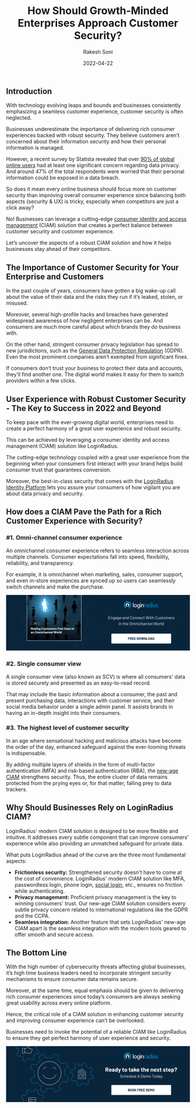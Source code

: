 ﻿---
title: "How Should Growth-Minded Enterprises Approach Customer Security?"
date: "2022-04-22"
coverImage: "growth-comp.webp"
tags: ["data security", "compliance", "ciam", "customer experience"]
author: "Rakesh Soni"
description: "Customer security is crucial for any business striving to stay ahead of the competition. However, balancing customer security with a rich consumer experience is what it all takes to propel growth. Learn the aspects of a robust CIAM solution and how it helps businesses stay ahead of their competitors."
metadescription: "Customer security should be the number one priority for businesses seeking substantial growth. Here’s how to ensure a balance between security & usability."
metatitle: "How Should Businesses Approach Customer Security?"
---

## Introduction

With technology evolving leaps and bounds and businesses consistently emphasizing a seamless customer experience, customer security is often neglected. 

Businesses underestimate the importance of delivering rich consumer experiences backed with robust security. They believe customers aren’t concerned about their information security and how their personal information is managed. 

However, a recent survey by Statista revealed that over [90% of global online users](https://www.statista.com/statistics/296700/personal-data-security-perception-online/) had at least one significant concern regarding data privacy. And around 47% of the total respondents were worried that their personal information could be exposed in a data breach. 

So does it mean every online business should focus more on customer security than improving overall consumer experience since balancing both aspects (security & UX) is tricky, especially when competitors are just a click away? 

No! Businesses can leverage a cutting-edge [consumer identity and access management](https://www.loginradius.com/blog/identity/customer-identity-and-access-management/) (CIAM) solution that creates a perfect balance between customer security and customer experience. 

Let’s uncover the aspects of a robust CIAM solution and how it helps businesses stay ahead of their competitors. 

## The Importance of Customer Security for Your Enterprise and Customers

In the past couple of years, consumers have gotten a big wake-up call about the value of their data and the risks they run if it’s leaked, stolen, or misused.

Moreover, several high-profile hacks and breaches have generated widespread awareness of how negligent enterprises can be. And consumers are much more careful about which brands they do business with.

On the other hand, stringent consumer privacy legislation has spread to new jurisdictions, such as the [General Data Protection Regulation](https://www.loginradius.com/gdpr-and-privacy/) (GDPR). Even the most prominent companies aren’t exempted from significant fines.

If consumers don’t trust your business to protect their data and accounts, they’ll find another one. The digital world makes it easy for them to switch providers within a few clicks.


## User Experience with Robust Customer Security - The Key to Success in 2022 and Beyond

To keep pace with the ever-growing digital world, enterprises need to create a perfect harmony of a great user experience and robust security.

This can be achieved by leveraging a consumer identity and access management (CIAM) solution like LoginRadius.

The cutting-edge technology coupled with a great user experience from the beginning when your consumers first interact with your brand helps build consumer trust that guarantees conversion.

Moreover, the best-in-class security that comes with the [LoginRadius Identity Platform](https://www.loginradius.com/) lets you assure your consumers of how vigilant you are about data privacy and security.


## How does a CIAM Pave the Path for a Rich Customer Experience with Security? 


### #1. Omni-channel consumer experience

An omnichannel consumer experience refers to seamless interaction across multiple channels. Consumer expectations fall into speed, flexibility, reliability, and transparency.

For example, it is omnichannel when marketing, sales, consumer support, and even in-store experiences are synced up so users can seamlessly switch channels and make the purchase.

[![EB-omnichannel](EB-omnichannel.webp)](https://www.loginradius.com/resource/making-customers-feel-seen-in-an-omnichannel-world/)


### #2. Single consumer view

A single consumer view (also known as SCV) is where all consumers' data is stored securely and presented as an easy-to-read record.

That may include the basic information about a consumer, the past and present purchasing data, interactions with customer service, and their social media behavior under a single admin panel. It assists brands in having an in-depth insight into their consumers.


### #3. The highest level of customer security

In an age where sensational hacking and malicious attacks have become the order of the day, enhanced safeguard against the ever-looming threats is indispensable.

By adding multiple layers of shields in the form of multi-factor authentication (MFA) and risk-based authentication (RBA), the [new-age CIAM](https://www.loginradius.com/blog/identity/new-age-ciam/) strengthens security. Thus, the entire cluster of data remains protected from the prying eyes or, for that matter, falling prey to data trackers. 


## Why Should Businesses Rely on LoginRadius CIAM? 

LoginRadius' modern CIAM solution is designed to be more flexible and intuitive. It addresses every subtle component that can improve consumers' experience while also providing an unmatched safeguard for private data.

What puts LoginRadius ahead of the curve are the three most fundamental aspects:

* **Frictionless security:** Strengthened security doesn't have to come at the cost of convenience. LoginRadius' modern CIAM solution like MFA, passwordless login, phone login, [social login](https://www.loginradius.com/social-login/), etc., ensures no friction while authenticating.
* **Privacy management:** Proficient privacy management is the key to winning consumers' trust. Our new-age CIAM solution considers every subtle privacy concern related to international regulations like the GDPR and the CCPA.
* **Seamless integration:** Another feature that sets LoginRadius' new-age CIAM apart is the seamless integration with the modern tools geared to offer smooth and secure access.


## The Bottom Line

With the high number of cybersecurity threats affecting global businesses, it’s high time business leaders need to incorporate stringent security mechanisms to ensure consumer data remains secure. 

Moreover, at the same time, equal emphasis should be given to delivering rich consumer experiences since today’s consumers are always seeking great usability across every online platform. 

Hence, the critical role of a CIAM solution in enhancing customer security and improving consumer experience can’t be overlooked. 

Businesses need to invoke the potential of a reliable CIAM like LoginRadius to ensure they get perfect harmony of user experience and security. 

[![book-free-demo-loginradius](../../assets/book-a-demo-loginradius.webp)](https://www.loginradius.com/contact-us?utm_source=blog&utm_medium=web&utm_campaign=how-businesses-approach-customer-security)
